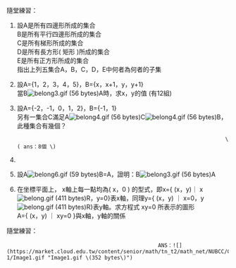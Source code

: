 隨堂練習：  
1. 設A是所有四邊形所成的集合  
        B是所有平行四邊形所成的集合  
        C是所有梯形所成的集合  
        D是所有長方形\( 矩形 \)所成的集合  
        E是所有正方形所成的集合  
    指出上列五集合A，B，C，D，E中何者為何者的子集

1. 設A={1，2，3，4，5}，B={x，x+1，y，y+1}  
    當B![](https://market.cloud.edu.tw/content/senior/math/tn_t2/math_net/NUBCC/Course/chp1-1/belong3.gif "belong3.gif \(56 bytes\)")A時，求x，y的值 \(有12組\)

2. 設A={-2，-1，0，1，2}，B={-1，1}  
    另有一集合C滿足A![](https://market.cloud.edu.tw/content/senior/math/tn_t2/math_net/NUBCC/Course/chp1-1/belong4.gif "belong4.gif \(56 bytes\)")C![](https://market.cloud.edu.tw/content/senior/math/tn_t2/math_net/NUBCC/Course/chp1-1/belong4.gif "belong4.gif \(56 bytes\)")B，此種集合有幾個？

   ```
                                                                     \( ans：8個 \)
   ```

3. 
4. 設A![](https://market.cloud.edu.tw/content/senior/math/tn_t2/math_net/NUBCC/Course/chp1-1/belong6.gif "belong6.gif \(59 bytes\)")B=A，證明：B![](https://market.cloud.edu.tw/content/senior/math/tn_t2/math_net/NUBCC/Course/chp1-1/belong3.gif "belong3.gif \(56 bytes\)")A  
5. 在坐標平面上， x軸上每一點均為\( x，0 \) 的型式，即x={ \(x，y\)｜ x![](https://market.cloud.edu.tw/content/senior/math/tn_t2/math_net/NUBCC/Course/chp1-1/belong.gif "belong.gif \(411 bytes\)")R，y=0}表x軸，同理y={ \(x，y\) ｜ x=0，y![](https://market.cloud.edu.tw/content/senior/math/tn_t2/math_net/NUBCC/Course/chp1-1/belong.gif "belong.gif \(411 bytes\)")R}表y軸。求方程式 xy=0 所表示的圖形  
    A={ \(x，y\) ｜ xy=0 }與x軸，y軸的關係

隨堂練習：

```
                                                ANS：![](https://market.cloud.edu.tw/content/senior/math/tn_t2/math_net/NUBCC/Course/chp1-1/Image1.gif "Image1.gif \(352 bytes\)")
```



